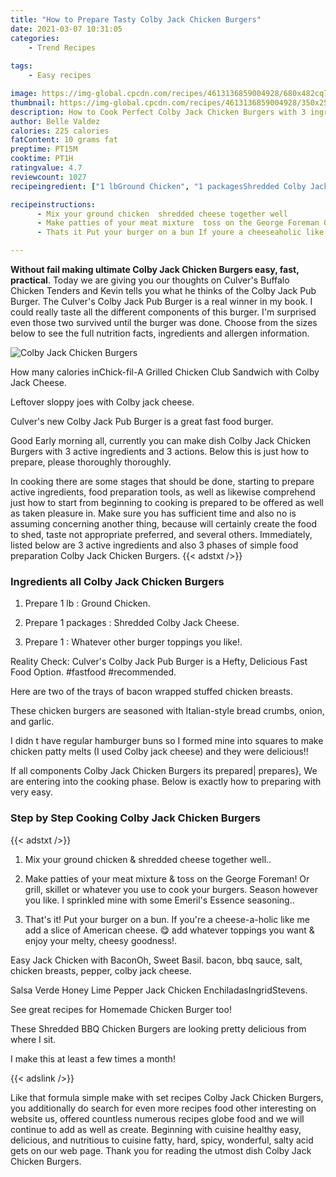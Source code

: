```yaml
---
title: "How to Prepare Tasty Colby Jack Chicken Burgers"
date: 2021-03-07 10:31:05
categories:
    - Trend Recipes
    
tags:
    - Easy recipes

image: https://img-global.cpcdn.com/recipes/4613136859004928/680x482cq70/colby-jack-chicken-burgers-recipe-main-photo.jpg
thumbnail: https://img-global.cpcdn.com/recipes/4613136859004928/350x250cq70/colby-jack-chicken-burgers-recipe-main-photo.jpg
description: How to Cook Perfect Colby Jack Chicken Burgers with 3 ingredients and 3 stages of easy cooking.
author: Belle Valdez
calories: 225 calories
fatContent: 10 grams fat
preptime: PT15M
cooktime: PT1H
ratingvalue: 4.7
reviewcount: 1027
recipeingredient: ["1 lbGround Chicken", "1 packagesShredded Colby Jack Cheese", "1Whatever other burger toppings you like"]

recipeinstructions: 
      - Mix your ground chicken  shredded cheese together well 
      - Make patties of your meat mixture  toss on the George Foreman Or grill skillet or whatever you use to cook your burgers Season however you like I sprinkled mine with some Emerils Essence seasoning 
      - Thats it Put your burger on a bun If youre a cheeseaholic like me add a slice of American cheese  add whatever toppings you want  enjoy your melty cheesy goodness

---
```




**Without fail making ultimate Colby Jack Chicken Burgers easy, fast, practical**. Today we are giving you our thoughts on Culver&#39;s Buffalo Chicken Tenders and Kevin tells you what he thinks of the Colby Jack Pub Burger. The Culver&#39;s Colby Jack Pub Burger is a real winner in my book. I could really taste all the different components of this burger. I&#39;m surprised even those two survived until the burger was done. Choose from the sizes below to see the full nutrition facts, ingredients and allergen information.


![Colby Jack Chicken Burgers](https://img-global.cpcdn.com/recipes/4613136859004928/680x482cq70/colby-jack-chicken-burgers-recipe-main-photo.jpg "Colby Jack Chicken Burgers")



How many calories inChick-fil-A Grilled Chicken Club Sandwich with Colby Jack Cheese.

Leftover sloppy joes with Colby jack cheese.

Culver&#39;s new Colby Jack Pub Burger is a great fast food burger.


Good Early morning all, currently you can make dish Colby Jack Chicken Burgers with 3 active ingredients and 3 actions. Below this is just how to prepare, please thoroughly thoroughly.

In cooking there are some stages that should be done, starting to prepare active ingredients, food preparation tools, as well as likewise comprehend just how to start from beginning to cooking is prepared to be offered as well as taken pleasure in. Make sure you has sufficient time and also no is assuming concerning another thing, because will certainly create the food to shed, taste not appropriate preferred, and several others. Immediately, listed below are 3 active ingredients and also 3 phases of simple food preparation Colby Jack Chicken Burgers.
{{< adstxt />}}

### Ingredients all Colby Jack Chicken Burgers


1. Prepare 1 lb : Ground Chicken.

1. Prepare 1 packages : Shredded Colby Jack Cheese.

1. Prepare 1 : Whatever other burger toppings you like!.


Reality Check: Culver&#39;s Colby Jack Pub Burger is a Hefty, Delicious Fast Food Option. #fastfood #recommended.

Here are two of the trays of bacon wrapped stuffed chicken breasts.

These chicken burgers are seasoned with Italian-style bread crumbs, onion, and garlic.

I didn t have regular hamburger buns so I formed mine into squares to make chicken patty melts (I used Colby jack cheese) and they were delicious!!


If all components Colby Jack Chicken Burgers its prepared| prepares}, We are entering into the cooking phase. Below is exactly how to preparing with very easy.

### Step by Step Cooking Colby Jack Chicken Burgers

{{< adstxt />}}


1. Mix your ground chicken &amp; shredded cheese together well..



1. Make patties of your meat mixture &amp; toss on the George Foreman! Or grill, skillet or whatever you use to cook your burgers. Season however you like. I sprinkled mine with some Emeril&#39;s Essence seasoning..



1. That&#39;s it! Put your burger on a bun. If you&#39;re a cheese-a-holic like me add a slice of American cheese. 😋 add whatever toppings you want &amp; enjoy your melty, cheesy goodness!.




Easy Jack Chicken with BaconOh, Sweet Basil. bacon, bbq sauce, salt, chicken breasts, pepper, colby jack cheese.

Salsa Verde Honey Lime Pepper Jack Chicken EnchiladasIngridStevens.

See great recipes for Homemade Chicken Burger too!

These Shredded BBQ Chicken Burgers are looking pretty delicious from where I sit.

I make this at least a few times a month!


{{< adslink />}}

Like that formula simple make with set recipes Colby Jack Chicken Burgers, you additionally do search for even more recipes food other interesting on website us, offered countless numerous recipes globe food and we will continue to add as well as create. Beginning with cuisine healthy easy, delicious, and nutritious to cuisine fatty, hard, spicy, wonderful, salty acid gets on our web page. Thank you for reading the utmost dish Colby Jack Chicken Burgers.

